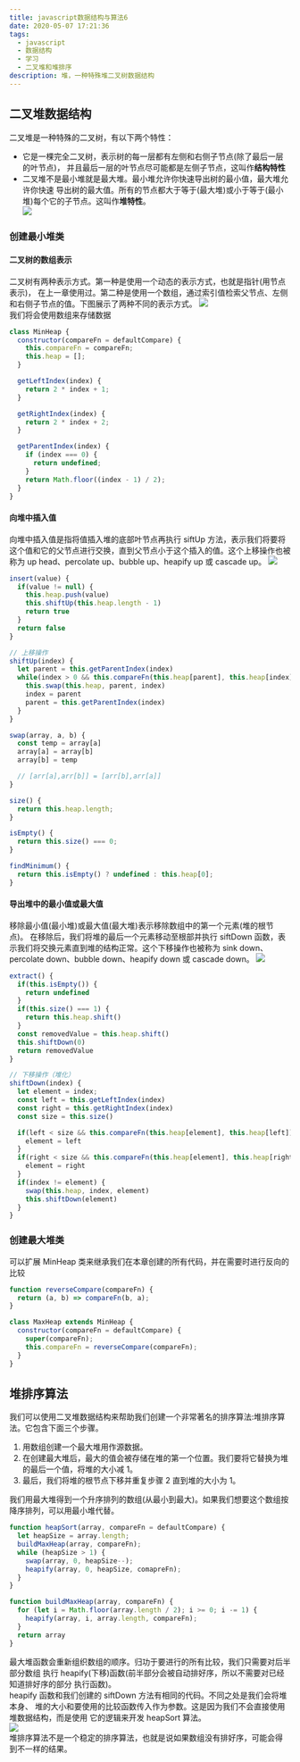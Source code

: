 ```yaml
---
title: javascript数据结构与算法6
date: 2020-05-07 17:21:36
tags:
  - javascript
  - 数据结构
  - 学习
  - 二叉堆和堆排序
description: 堆，一种特殊堆二叉树数据结构
---
```


## 二叉堆数据结构

二叉堆是一种特殊的二叉树，有以下两个特性：

- 它是一棵完全二叉树，表示树的每一层都有左侧和右侧子节点(除了最后一层的叶节点)， 并且最后一层的叶节点尽可能都是左侧子节点，这叫作**结构特性**
- 二叉堆不是最小堆就是最大堆。最小堆允许你快速导出树的最小值，最大堆允许你快速 导出树的最大值。所有的节点都大于等于(最大堆)或小于等于(最小堆)每个它的子节点。这叫作**堆特性**。  
  ![](http://img.aisss.top/FrfQJLg2DzJs3vnBiWdaE6y1i01m)

### 创建最小堆类

#### 二叉树的数组表示

二叉树有两种表示方式。第一种是使用一个动态的表示方式，也就是指针(用节点表示)， 在上一章使用过。第二种是使用一个数组，通过索引值检索父节点、左侧和右侧子节点的值。下图展示了两种不同的表示方式。
![](http://img.aisss.top/FtWjU-4f0JtjvcY9kvkR9G5ySj3D)  
我们将会使用数组来存储数据

```javascript
class MinHeap {
  constructor(compareFn = defaultCompare) {
    this.compareFn = compareFn;
    this.heap = [];
  }

  getLeftIndex(index) {
    return 2 * index + 1;
  }

  getRightIndex(index) {
    return 2 * index + 2;
  }

  getParentIndex(index) {
    if (index === 0) {
      return undefined;
    }
    return Math.floor((index - 1) / 2);
  }
}
```

#### 向堆中插入值

向堆中插入值是指将值插入堆的底部叶节点再执行 siftUp 方法，表示我们将要将这个值和它的父节点进行交换，直到父节点小于这个插入的值。这个上移操作也被称为 up head、percolate up、bubble up、heapify up 或 cascade up。
![](http://img.aisss.top/FsSfQ5aKY95VDKvye6OMmkcUtf5w)

```javascript
insert(value) {
  if(value != null) {
    this.heap.push(value)
    this.shiftUp(this.heap.length - 1)
    return true
  }
  return false
}

// 上移操作
shiftUp(index) {
  let parent = this.getParentIndex(index)
  while(index > 0 && this.compareFn(this.heap[parent], this.heap[index]) === Compare.BIGGER_THAN) {
    this.swap(this.heap, parent, index)
    index = parent
    parent = this.getParentIndex(index)
  }
}

swap(array, a, b) {
  const temp = array[a]
  array[a] = array[b]
  array[b] = temp

  // [arr[a],arr[b]] = [arr[b],arr[a]]
}

size() {
  return this.heap.length;
}

isEmpty() {
  return this.size() === 0;
}

findMinimum() {
  return this.isEmpty() ? undefined : this.heap[0];
}
```

#### 导出堆中的最小值或最大值

移除最小值(最小堆)或最大值(最大堆)表示移除数组中的第一个元素(堆的根节点)。 在移除后，我们将堆的最后一个元素移动至根部并执行 siftDown 函数，表示我们将交换元素直到堆的结构正常。这个下移操作也被称为 sink down、percolate down、bubble down、heapify down 或 cascade down。
![](http://img.aisss.top/FjfVTYIjTffTM-Mwi6mjqe1P2zy-)

```javascript
extract() {
  if(this.isEmpty()) {
    return undefined
  }
  if(this.size() === 1) {
    return this.heap.shift()
  }
  const removedValue = this.heap.shift()
  this.shiftDown(0)
  return removedValue
}

// 下移操作（堆化）
shiftDown(index) {
  let element = index;
  const left = this.getLeftIndex(index)
  const right = this.getRightIndex(index)
  const size = this.size()

  if(left < size && this.compareFn(this.heap[element], this.heap[left]) === Compare.BIGGET_THAN) {
    element = left
  }
  if(right < size && this.compareFn(this.heap[element], this.heap[right]) === Compare.BIGGET_THAN) {
    element = right
  }
  if(index != element) {
    swap(this.heap, index, element)
    this.shiftDown(element)
  }
}
```

### 创建最大堆类

可以扩展 MinHeap 类来继承我们在本章创建的所有代码，并在需要时进行反向的比较

```javascript
function reverseCompare(compareFn) {
  return (a, b) => compareFn(b, a);
}

class MaxHeap extends MinHeap {
  constructor(compareFn = defaultCompare) {
    super(compareFn);
    this.compareFn = reverseCompare(compareFn);
  }
}
```

## 堆排序算法

我们可以使用二叉堆数据结构来帮助我们创建一个非常著名的排序算法:堆排序算法。它包含下面三个步骤。

1. 用数组创建一个最大堆用作源数据。
2. 在创建最大堆后，最大的值会被存储在堆的第一个位置。我们要将它替换为堆的最后一个值，将堆的大小减 1。
3. 最后，我们将堆的根节点下移并重复步骤 2 直到堆的大小为 1。

我们用最大堆得到一个升序排列的数组(从最小到最大)。如果我们想要这个数组按降序排列，可以用最小堆代替。

```javascript
function heapSort(array, compareFn = defaultCompare) {
  let heapSize = array.length;
  buildMaxHeap(array, compareFn);
  while (heapSize > 1) {
    swap(array, 0, heapSize--);
    heapify(array, 0, heapSize, comapreFn);
  }
}

function buildMaxHeap(array, compareFn) {
  for (let i = Math.floor(array.length / 2); i >= 0; i -= 1) {
    heapify(array, i, array.length, compareFn);
  }
  return array
}
```
最大堆函数会重新组织数组的顺序。归功于要进行的所有比较，我们只需要对后半部分数组 执行 heapify(下移)函数(前半部分会被自动排好序，所以不需要对已经知道排好序的部分 执行函数)。    
heapify 函数和我们创建的 siftDown 方法有相同的代码。不同之处是我们会将堆本身、 堆的大小和要使用的比较函数传入作为参数。这是因为我们不会直接使用堆数据结构，而是使用 它的逻辑来开发 heapSort 算法。    
![](http://img.aisss.top/FmuFtBJr6K0OEgsyRllbXqvwH36k)    
堆排序算法不是一个稳定的排序算法，也就是说如果数组没有排好序，可能会得 到不一样的结果。